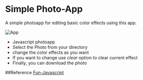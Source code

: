 # Simple Photo-App

A simple photoapp for editing basic color effects using this app.

![App](https://media.giphy.com/media/Lkg0cWg7sj1IMWKdeh/giphy.gif)

- Javascript photoapp
- Select the Photo from your directory
- change the color effects as you want
- If you want to change use *clear* option to clear current effect
- Finally, you can download the photo

##Reference
[Fun-Javascript](https://fun-javascript-projects.com/course)
